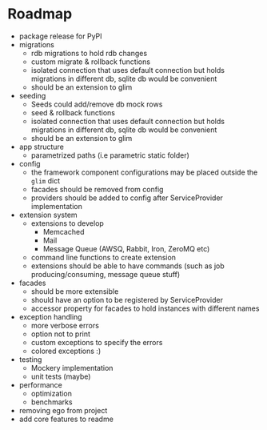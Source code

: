 Roadmap
=======
- package release for PyPI
- migrations
    + rdb migrations to hold rdb changes
    + custom migrate & rollback functions
    + isolated connection that uses default connection but holds migrations in different db, sqlite db would be convenient
    + should be an extension to glim
- seeding
    + Seeds could add/remove db mock rows
    + seed & rollback functions
    + isolated connection that uses default connection but holds migrations in different db, sqlite db would be convenient
    + should be an extension to glim
- app structure
    + parametrized paths (i.e parametric static folder)
- config
    + the framework component configurations may be placed outside the `glim` dict
    + facades should be removed from config
    + providers should be added to config after ServiceProvider implementation
- extension system
    + extensions to develop
        * Memcached
        * Mail
        * Message Queue (AWSQ, Rabbit, Iron, ZeroMQ etc)
    + command line functions to create extension
    + extensions should be able to have commands (such as job producing/consuming, message queue stuff)
- facades
    + should be more extensible
    + should have an option to be registered by ServiceProvider
    + accessor property for facades to hold instances with different names
- exception handling
    + more verbose errors
    + option not to print 
    + custom exceptions to specify the errors
    + colored exceptions :)
- testing
    + Mockery implementation
    + unit tests (maybe)
- performance
    + optimization
    + benchmarks
- removing ego from project
- add core features to readme